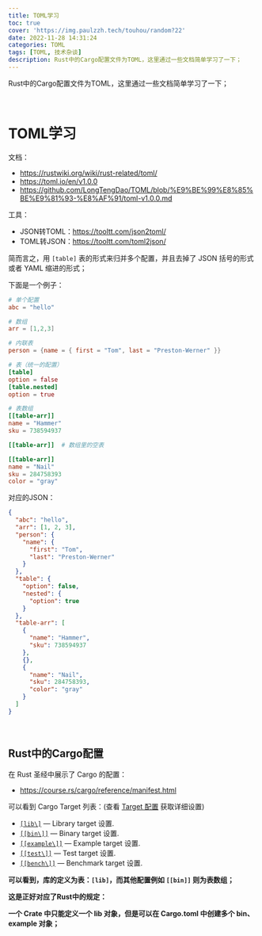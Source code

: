 ```yaml
---
title: TOML学习
toc: true
cover: 'https://img.paulzzh.tech/touhou/random?22'
date: 2022-11-28 14:31:24
categories: TOML
tags: [TOML, 技术杂谈]
description: Rust中的Cargo配置文件为TOML，这里通过一些文档简单学习了一下；
---
```


Rust中的Cargo配置文件为TOML，这里通过一些文档简单学习了一下；

<br/>

<!--more-->

# **TOML学习**

文档：

-   https://rustwiki.org/wiki/rust-related/toml/
-   https://toml.io/en/v1.0.0
-   https://github.com/LongTengDao/TOML/blob/%E9%BE%99%E8%85%BE%E9%81%93-%E8%AF%91/toml-v1.0.0.md

工具：

-   JSON转TOML：https://tooltt.com/json2toml/
-   TOML转JSON：https://tooltt.com/toml2json/

简而言之，用 `[table]` 表的形式来归并多个配置，并且去掉了 JSON 括号的形式或者 YAML 缩进的形式；

下面是一个例子：

```toml
# 单个配置
abc = "hello"

# 数组
arr = [1,2,3]

# 内联表
person = {name = { first = "Tom", last = "Preston-Werner" }}

# 表（统一的配置）
[table]
option = false
[table.nested]
option = true

# 表数组
[[table-arr]]
name = "Hammer"
sku = 738594937

[[table-arr]]  # 数组里的空表

[[table-arr]]
name = "Nail"
sku = 284758393
color = "gray"
```

对应的JSON：

```json
{
  "abc": "hello",
  "arr": [1, 2, 3],
  "person": {
    "name": {
      "first": "Tom",
      "last": "Preston-Werner"
    }
  },
  "table": {
    "option": false,
    "nested": {
      "option": true
    }
  },
  "table-arr": [
    {
      "name": "Hammer",
      "sku": 738594937
    },
    {},
    {
      "name": "Nail",
      "sku": 284758393,
      "color": "gray"
    }
  ]
}
```

<br/>

## **Rust中的Cargo配置**

在 Rust 圣经中展示了 Cargo 的配置：

-   https://course.rs/cargo/reference/manifest.html

可以看到 Cargo Target 列表：(查看 [Target 配置](https://course.rs/cargo/reference/cargo-target.html#Target配置) 获取详细设置)

-   [`[lib\]`](https://course.rs/cargo/reference/cargo-target.html#库对象library) — Library target 设置.
-   [`[[bin\]]`](https://course.rs/cargo/reference/cargo-target.html#二进制对象binaries) — Binary target 设置.
-   [`[[example\]]`](https://course.rs/cargo/reference/cargo-target.html#示例对象examples) — Example target 设置.
-   [`[[test\]]`](https://course.rs/cargo/reference/cargo-target.html#测试对象tests) — Test target 设置.
-   [`[[bench\]]`](https://course.rs/cargo/reference/cargo-target.html#基准性能对象benches) — Benchmark target 设置.

**可以看到，库的定义为表：`[lib]`，而其他配置例如 `[[bin]]` 则为表数组；**

**这是正好对应了Rust中的规定：**

**一个 Crate 中只能定义一个 lib 对象，但是可以在 Cargo.toml 中创建多个 bin、example 对象；**

<br/>
